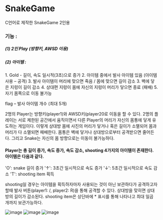 # SnakeGame
C언어로 제작한 SnakeGame 2인용

<h3> 기능 : </h3>
 <h5>(1) 2인 Play (방향키, AWSD 이용)</h5>
 <h5>(2) 아이템 :</h5>
1. Gold - 길이, 속도 일시적(3초)으로 증가
2. 아이템 중에서 발사 아이템 있음 (아이템 사용 – 공격)
3. 발사 아이템이 머리에 맞으면 죽음 / 몸에 맞으면 길이 감소
3. 벽에 닿은 지렁이 길이 감소
4. 상대편 지렁이 몸에 자신의 지렁이 머리가 닿으면 종료 (패배)
5. 자기 몸쪽으로 이동 불가능

flag – 발사 아이템 개수 (최대 5개)

2명의 Player는 방향키(player1)와 AWSD키(player20로 이동을 할 수 있다. 2명의 플레이는 서로 제한된 공간에서 움직이면서 다른 Player의 머리가 자신의 몸통에 닿게 유도하는 게임이다. 이렇게 상대방 몸에 사진의 머리가 닿거나 혹은 길이가 소멸되어 몸과 머리가 다 소멸되면 패배한다. 몸통은 벽에 닿거나 상대방으로부터 공격받으면 줄어든다. 그리고 Snake는 자신의 몸 방향으로는 이동이 불가능하다.

<h4>
Player는 총 길이 증가, 속도 증가, 속도 감소, shooting 4가지의 아이템이 존재한다. 아이템은 다음과 같다.</h4>
'O': snake 길이 증가
'↑': 3초간 일시적으로 속도 증가
'↓': 5초간 일시적으로 속도 감소
'T': shooting item 획득

shooting일 경우는 아이템을 획득하자마자 사용되는 것이 아닌 보관하다가 공격하고자 할때 발사 버튼(player1: /, player2: R)을 통해 공격할 수 있다. 상대방을 맞히면 상대방의 길이가 감소된다. shooting item은 상단바에 * 표시를 통해 나타나고 최대 일곱 개까지 보관가능하다.

![image](https://user-images.githubusercontent.com/109158497/199724189-e4bb9230-6262-4535-bb89-224f2f87347f.png)
![image](https://user-images.githubusercontent.com/109158497/199724313-5809eb12-54c4-4cdd-8b30-1954b9f7944c.png)
![image](https://user-images.githubusercontent.com/109158497/199724347-b6a51de0-10e7-45ef-8fea-2d427e59dad2.png)
